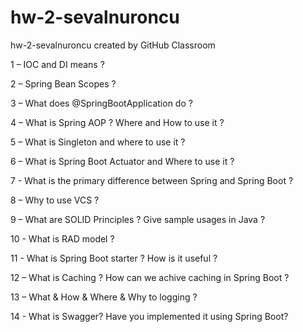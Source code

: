 # hw-2-sevalnuroncu
hw-2-sevalnuroncu created by GitHub Classroom

1 – IOC and DI means ?

2 – Spring Bean Scopes ?

3 – What does @SpringBootApplication do ?

4 – What is Spring AOP ? Where and How to use it ?

5 – What is Singleton and where to use it ?

6 – What is Spring Boot Actuator and Where to use it ?

7 - What is the primary difference between Spring and Spring Boot ?

8 – Why to use VCS ?

9 – What are SOLID Principles ? Give sample usages in Java ?

10 - What is RAD model ?

11 - What is Spring Boot starter ? How is it useful ?

12 – What is Caching ? How can we achive caching in Spring Boot ?

13 – What & How & Where & Why to logging ?

14 - What is Swagger? Have you implemented it using Spring Boot?
